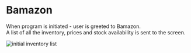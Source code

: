 # Bamazon

When program is initiated - user is greeted to Bamazon.  
A list of all the inventory, prices and stock availability is sent to the screen.

![initial inventory list](https://cloud.githubusercontent.com/assets/22968949/25807340/7e50bdfa-33d4-11e7-84cb-0f9c377ffa61.gif)




